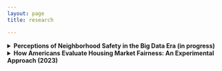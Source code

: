 ```yaml
---
layout: page
title: research

---
```


<details>
<summary><strong> Perceptions of Neighborhood Safety in the Big Data Era (in progress)</strong></summary>

![Figure displaying effects of offer attributes on the perceived fairness of an offer](assets/img/neighborhood safety.jpeg)

In the age of big data, individuals rely on more data sources than ever before to assess the safety of a neighborhood, including crime maps, social media, and Google Maps. This has implications for how people choose to live, work, and shop, and can also contribute to the segregation of communities. This study uses a survey experiment and semi-structured interviews to investigate how individuals navigate and interpret this wealth of information, and how it shapes their perceptions of neighborhood safety. The findings will provide insights into how people trust and interpret new data sources, which has broader implications for decision-making in various markets.

</details>

<details>
<summary><strong> How Americans Evaluate Housing Market Fairness: An Experimental Approach (2023)</strong></summary>

![Figure displaying effects of offer attributes on the perceived fairness of an offer](assets/img/basic marginal means_simple bin.png)

Owning a home is often seen as a key part of the American Dream, but rising housing costs have made it harder for average people to afford homes, with more affluent individuals and corporations viewing houses as financial investments. This study explores the moral beliefs of Americans regarding who should have the opportunity to buy a house in the United States. Using a survey experiment on a sample of 1,983 Americans, the research reveals a surprising departure from a purely market-driven perspective, as Americans, irrespective of political affiliations, express a preference for selling houses to fellow citizens planning to use them as primary residences rather than to the highest bidder. The findings highlight concerns about fairness and the deservingness of homebuyers, shedding light on a significant aspect of market dynamics that has been overlooked by sociologists and emphasizing a misalignment between moral values and the current state of the housing market.

- [pre-print](https://osf.io/preprints/osf/47ux9)

</details>






